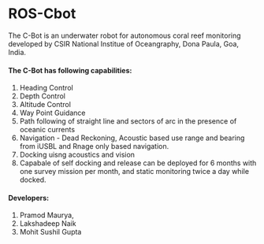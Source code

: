 # ROS-Cbot
The C-Bot is an underwater robot for autonomous coral reef monitoring  developed by CSIR National Institue of Oceangraphy, Dona Paula, Goa, India.

#### The C-Bot has following capabilities:
1. Heading Control
2. Depth Control
3. Altitude Control
4. Way Point Guidance
5. Path following of straight line and sectors of arc in the presence of oceanic currents
6. Navigation - Dead Reckoning, Acoustic based use range and bearing from iUSBL and Rnage only based navigation.
7. Docking uisng acoustics and vision
8. Capabale of self docking and release can be deployed for 6 months with one survey mission per month, and static monitoring twice a day while docked.

#### Developers:
1. Pramod Maurya,
2. Lakshadeep Naik
3. Mohit Sushil Gupta
